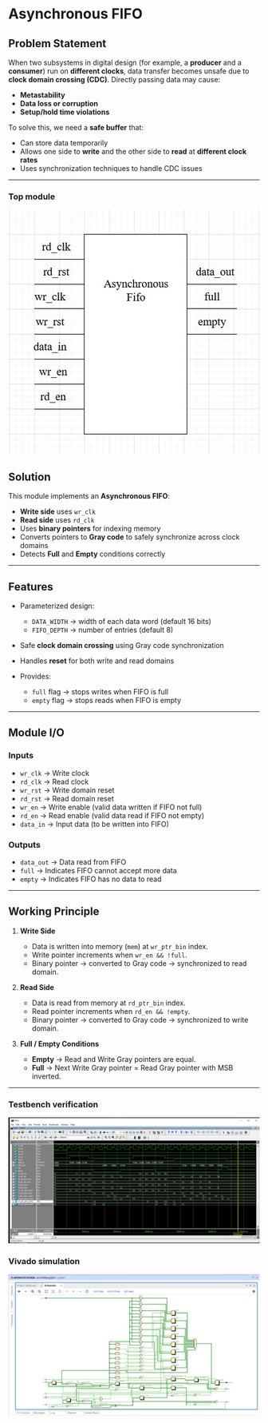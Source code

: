 #  Asynchronous FIFO 

##  Problem Statement

When two subsystems in digital design (for example, a **producer** and a **consumer**) run on **different clocks**, data transfer becomes unsafe due to **clock domain crossing (CDC)**.
Directly passing data may cause:

* **Metastability**
* **Data loss or corruption**
* **Setup/hold time violations**

To solve this, we need a **safe buffer** that:

* Can store data temporarily
* Allows one side to **write** and the other side to **read** at **different clock rates**
* Uses synchronization techniques to handle CDC issues

---

### Top module

![asynchronous_fifo](images/async_fifo_top.png)



##  Solution

This module implements an **Asynchronous FIFO**:

* **Write side** uses `wr_clk`
* **Read side** uses `rd_clk`
* Uses **binary pointers** for indexing memory
* Converts pointers to **Gray code** to safely synchronize across clock domains
* Detects **Full** and **Empty** conditions correctly

---

##  Features

* Parameterized design:

  * `DATA_WIDTH` → width of each data word (default 16 bits)
  * `FIFO_DEPTH` → number of entries (default 8)
* Safe **clock domain crossing** using Gray code synchronization
* Handles **reset** for both write and read domains
* Provides:

  * `full` flag → stops writes when FIFO is full
  * `empty` flag → stops reads when FIFO is empty

---

##  Module I/O

### Inputs

* `wr_clk` → Write clock
* `rd_clk` → Read clock
* `wr_rst` → Write domain reset
* `rd_rst` → Read domain reset
* `wr_en` → Write enable (valid data written if FIFO not full)
* `rd_en` → Read enable (valid data read if FIFO not empty)
* `data_in` → Input data (to be written into FIFO)

### Outputs

* `data_out` → Data read from FIFO
* `full` → Indicates FIFO cannot accept more data
* `empty` → Indicates FIFO has no data to read

---

##  Working Principle

1. **Write Side**

   * Data is written into memory (`mem`) at `wr_ptr_bin` index.
   * Write pointer increments when `wr_en && !full`.
   * Binary pointer → converted to Gray code → synchronized to read domain.

2. **Read Side**

   * Data is read from memory at `rd_ptr_bin` index.
   * Read pointer increments when `rd_en && !empty`.
   * Binary pointer → converted to Gray code → synchronized to write domain.

3. **Full / Empty Conditions**

   * **Empty** → Read and Write Gray pointers are equal.
   * **Full** → Next Write Gray pointer = Read Gray pointer with MSB inverted.

---

### Testbench verification

![asynchronous_fifo](images/async_fifo_tb.png)

### Vivado simulation

![asynchronous_fifo](images/vivado.png)
